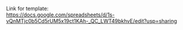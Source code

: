 Link for template:  
https://docs.google.com/spreadsheets/d/1s-vQnMTjc0b5Cd5rUM5x19ct1KAh-_QC_LWT49bkhvE/edit?usp=sharing
